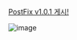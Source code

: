 [PostFix v1.0.1 게시!](https://github.com/spartaCoding-2-4/ch2.SoonYong/tree/postFix_v1.0.1)


![image](https://github.com/spartaCoding-2-4/ch2.SoonYong/assets/47583083/71645f78-0712-401f-8a43-e19795f5cf40)
